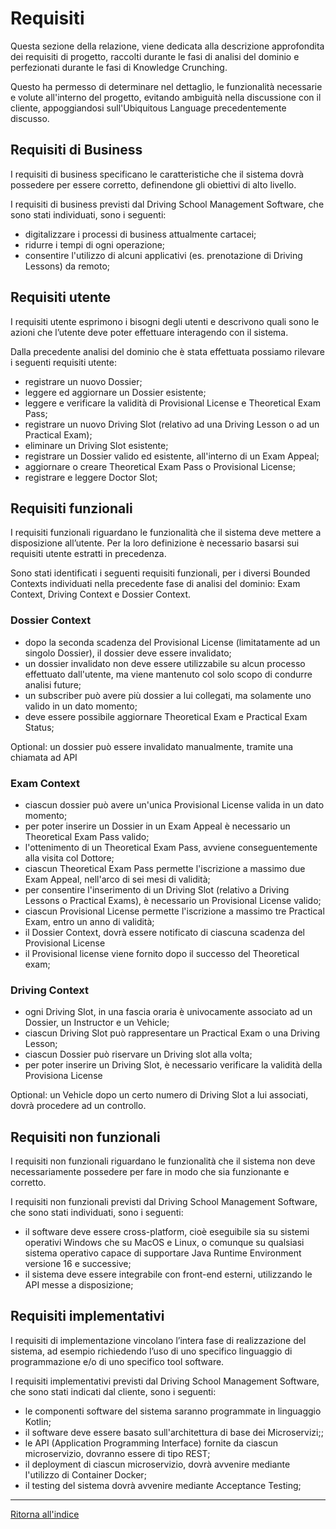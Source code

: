 # Requisiti

Questa sezione della relazione, viene dedicata alla descrizione approfondita dei requisiti di progetto, raccolti durante le fasi di analisi del dominio e perfezionati durante le fasi di Knowledge Crunching.

Questo ha permesso di determinare nel dettaglio, le funzionalità necessarie e volute all'interno del progetto, evitando ambiguità nella discussione con il cliente, appoggiandosi sull'Ubiquitous Language precedentemente discusso.

## Requisiti di Business
I requisiti di business specificano le caratteristiche che il sistema dovrà possedere per essere corretto, definendone gli obiettivi di alto livello.

I requisiti di business previsti dal Driving School Management Software, che sono stati individuati, sono i seguenti:
- digitalizzare i processi di business attualmente cartacei;
- ridurre i tempi di ogni operazione;
- consentire l'utilizzo di alcuni applicativi (es. prenotazione di Driving Lessons) da remoto;

## Requisiti utente
I requisiti utente esprimono i bisogni degli utenti e descrivono quali sono le azioni che l’utente deve poter effettuare interagendo con il sistema.

Dalla precedente analisi del dominio che è stata effettuata possiamo rilevare i seguenti requisiti utente:
- registrare un nuovo Dossier;
- leggere ed aggiornare un Dossier esistente;
- leggere e verificare la validità di Provisional License e Theoretical Exam Pass;
- registrare un nuovo Driving Slot (relativo ad una Driving Lesson o ad un Practical Exam);
- eliminare un Driving Slot esistente;
- registrare un Dossier valido ed esistente, all'interno di un Exam Appeal;
- aggiornare o creare Theoretical Exam Pass o Provisional License;
- registrare e leggere Doctor Slot;

## Requisiti funzionali
I requisiti funzionali riguardano le funzionalità che il sistema deve mettere a disposizione all’utente. Per la loro definizione è necessario basarsi sui requisiti utente estratti in precedenza.

Sono stati identificati i seguenti requisiti funzionali, per i diversi Bounded Contexts individuati nella precedente fase di analisi del dominio: Exam Context, Driving Context e Dossier Context.

### Dossier Context
- dopo la seconda scadenza del Provisional License (limitatamente ad un singolo Dossier), il dossier deve essere invalidato;
- un dossier invalidato non deve essere utilizzabile su alcun processo effettuato dall'utente, ma viene mantenuto col solo scopo di condurre analisi future;
- un subscriber può avere più dossier a lui collegati, ma solamente uno valido in un dato momento;
- deve essere possibile aggiornare Theoretical Exam e Practical Exam Status;

Optional: un dossier può essere invalidato manualmente, tramite una chiamata ad API

### Exam Context
- ciascun dossier può avere un'unica Provisional License valida in un dato momento;
- per poter inserire un Dossier in un Exam Appeal è necessario un Theoretical Exam Pass valido;
- l'ottenimento di un Theoretical Exam Pass, avviene conseguentemente alla visita col Dottore;
- ciascun Theoretical Exam Pass permette l'iscrizione a massimo due Exam Appeal, nell'arco di sei mesi di validità;
- per consentire l'inserimento di un Driving Slot (relativo a Driving Lessons o Practical Exams), è necessario un Provisional License valido;
- ciascun Provisional License permette l'iscrizione a massimo tre Practical Exam, entro un anno di validità;
- il Dossier Context, dovrà essere notificato di ciascuna scadenza del Provisional License
- il Provisional license viene fornito dopo il successo del Theoretical exam;

### Driving Context
- ogni Driving Slot, in una fascia oraria è univocamente associato ad un Dossier, un Instructor e un Vehicle;
- ciascun Driving Slot può rappresentare un Practical Exam o una Driving Lesson;
- ciascun Dossier può riservare un Driving slot alla volta;
- per poter inserire un Driving Slot, è necessario verificare la validità della Provisiona License

Optional: un Vehicle dopo un certo numero di Driving Slot a lui associati, dovrà procedere ad un controllo.

## Requisiti non funzionali
I requisiti non funzionali riguardano le funzionalità che il sistema non deve necessariamente possedere per fare in modo che sia funzionante e corretto.

I requisiti non funzionali previsti dal Driving School Management Software, che sono stati individuati, sono i seguenti:
- il software deve essere cross-platform, cioè eseguibile sia su sistemi operativi Windows che su MacOS e Linux, o comunque su qualsiasi sistema operativo capace di supportare Java Runtime Environment versione 16 e successive;
- il sistema deve essere integrabile con front-end esterni, utilizzando le API messe a disposizione;

## Requisiti implementativi
I requisiti di implementazione vincolano l’intera fase di realizzazione del sistema, ad esempio richiedendo l’uso di uno specifico linguaggio di programmazione e/o di uno specifico tool software.

I requisiti implementativi previsti dal Driving School Management Software, che sono stati indicati dal cliente, sono i seguenti:
- le componenti software del sistema saranno programmate in linguaggio Kotlin;
- il software deve essere basato sull'architettura di base dei Microservizi;;
- le API (Application Programming Interface) fornite da ciascun microservizio, dovranno essere di tipo REST;
- il deployment di ciascun microservizio, dovrà avvenire mediante l'utilizzo di Container Docker;
- il testing del sistema dovrà avvenire mediante Acceptance Testing;

---
[Ritorna all'indice](../../index.md)